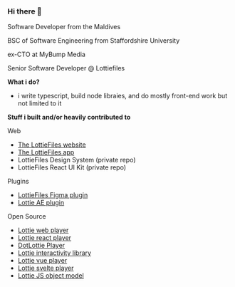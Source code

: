 ### Hi there 👋

Software Developer from the Maldives

BSC of Software Engineering from Staffordshire University 

ex-CTO at MyBump Media

Senior Software Developer @ Lottiefiles

**What i do?**

- i write typescript, build node libraies, and do mostly front-end work but not limited to it

**Stuff i built and/or heavily contributed to**

Web 

- [The LottieFiles website](https://lottiefiles.com/)
- [The LottieFiles app](https://app.lottiefiles.com/)
- LottieFiles Design System (private repo)
- LottieFiles React UI Kit (private repo)
  
Plugins

- [LottieFiles Figma plugin](figma.com/community/plugin/809860933081065308/lottiefiles)
- [Lottie AE plugin](https://exchange.adobe.com/apps/cc/103642/lottiefiles-for-after-effects)
  
Open Source
- [Lottie web player](https://github.com/LottieFiles/lottie-player)
- [Lottie react player](https://www.npmjs.com/package/@lottiefiles/react-lottie-player)
- [DotLottie Player](https://github.com/dotlottie/player-component)
- [Lottie interactivity library](https://github.com/LottieFiles/lottie-interactivity)
- [Lottie vue player](https://www.npmjs.com/package/@lottiefiles/vue-lottie-player)
- [Lottie svelte player](https://www.npmjs.com/package/@lottiefiles/svelte-lottie-player)
- [Lottie JS object model](https://github.com/LottieFiles/lottie-js)
  
